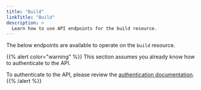 ```yaml
---
title: "Build"
linkTitle: "Build"
description: >
  Learn how to use API endpoints for the build resource.
---
```


The below endpoints are available to operate on the `build` resource.

{{% alert color="warning" %}}
This section assumes you already know how to authenticate to the API.

To authenticate to the API, please review the [authentication documentation](/docs/api/authentication/).
{{% /alert %}}
